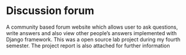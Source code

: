 # Discussion forum
A community based forum website which allows user to ask     questions, write answers and also view other people’s answers implemented with Django framework.
This was a open source lab project during my fourth semester.
The project report is also attached for further information
